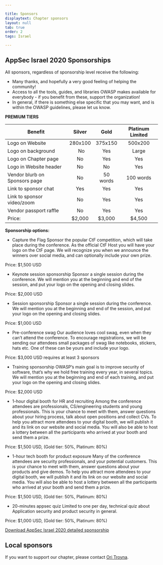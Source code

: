 ```yaml
---

title: Sponsors
displaytext: Chapter sponsors
layout: null
tab: true
order: 2
tags: Israel

---
```


## AppSec Israel 2020 Sponsorships

All sponsors, regardless of sponsorship level receive the following:
* Many thanks, and hopefully a very good feeling of helping the community!
* Access to all the tools, guides, and libraries OWASP makes available for everybody - if you benefit from these, support the organization!
* In general, if there is something else specific that you may want, and is within the OWASP guidelines, please let us know.

**PREMIUM TIERS**

| Benefit | Silver | Gold | Platinum Limited |
| ------------------- |:----------------------:|:---------------:|:--------------:|
|Logo on Website|	280x100|	375x150|	500x200|
|Logo on background| 	No|	Yes|	Large|
|Logo on Chapter page|	No|	Yes|	Yes|
|Logo in Website header|	No|	No|	Yes|
|Vendor blurb on Sponsors page|	No|	50 words|	100 words|
|Link to sponsor chat|	Yes|	Yes|	Yes|
|Link to sponsor video/zoom|	No|	Yes|	Yes|
|Vendor passport raffle|	No|	Yes|	Yes|		
|Price:|	$2,000| 	$3,000| 	$4,500 |

**Sponsorship options:**

* Capture the Flag
Sponsor the popular CtF competition, which will take place during the conference. As the official CtF Host you will have your logo on the CtF page. We will recognize you when we announce the winners over social media, and can optionally include your own prize. 

Price: $1,500 USD

* Keynote session sponsorship
Sponsor a single session during the conference. We will mention you at the beginning and end of the session, and put your logo on the opening and closing slides.

Price: $2,000 USD

* Session sponsorship
Sponsor a single session during the conference. We will mention you at the beginning and end of the session, and put your logo on the opening and closing slides.

Price: $1,000 USD

* Pre-conference swag
 Our audience loves cool swag, even when they can’t attend the conference. To encourage registrations, we will be sending our attendees small packages of swag like notebooks, stickers, hats etc. One of these can be yours and include your logo.

Price: $3,000 USD requires at least 3 sponsors

* Training sponsorship
OWASP’s main goal is to improve security of software, that’s why we hold free training every year, in several topics. We will mention you at the beginning and end of each training, and put your logo on the opening and closing slides.

Price: $2,000 USD

* 1-hour digital booth for HR and recruiting
Among the conference attendees are professionals, CS/engineering students and young professionals. This is your chance to meet with them, answer questions about your hiring process, talk about open positions and collect CVs. To help you attract more attendees to your digital booth, we will publish it and its link on our website and social media. You will also be able to host a lottery between all the participants who arrived at your booth and send them a prize.

Price: $1,500 USD, (Gold tier: 50%, Platinum: 80%)

* 1-hour tech booth for product exposure
Many of the conference attendees are security professionals, and your potential customers. This is your chance to meet with them, answer questions about your products and give demos. To help you attract more attendees to your digital booth, we will publish it and its link on our website and social media. You will also be able to host a lottery between all the participants who arrived at your booth and send them a prize.

Price: $1,500 USD, (Gold tier: 50%, Platinum: 80%)

* 20-minutes appsec quiz
Limited to one per day, technical quiz about Application security and product security in general. 

Price: $1,000 USD, (Gold tier: 50%, Platinum: 80%)

[Download AppSec Israel 2020 detailed sponsorship](/www-chapter-israel/assets/files/Digital_AppSec_Israel_2020_Sponsorships.pdf)

## Local sponsors

If you want to support our chapter, please contact [Ori Troyna](mailto:ori.troyna@owasp.org). 